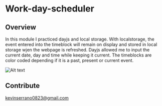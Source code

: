 # Work-day-scheduler

## Overview 
In this module I practiced dayjs and local storage. With localstorage, the event entered into the timeblock will remain on display and stored in local storage wjen the webpage is refreshed. 
Dayjs allowed me to input the current date, day and time while keeping it current. The timeblocks are color coded depending if it is a past, present or current event. 

![Alt text](Workdayss.png)

## Contribute 
kevinserrano0823@gmail.com